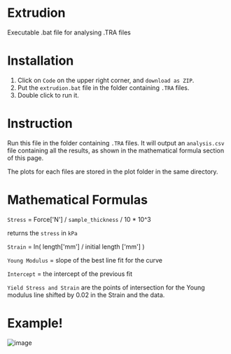 # Extrudion
Executable .bat file for analysing .TRA files 
# Installation 
1. Click on `Code` on the upper right corner, and `download as ZIP`.
2. Put the `extrudion.bat` file in the folder containing `.TRA` files.
3. Double click to run it.

# Instruction
Run this file in the folder containing `.TRA` files.
It will output an `analysis.csv` file containing all the results, as shown in the mathematical formula section of this page.

The plots for each files are stored in the plot folder in the same directory.

# Mathematical Formulas

`Stress` = Force['N'] / `sample_thickness` / 10 * 10^3 

returns the `stress` in `kPa`

`Strain` = ln( length['mm'] / initial length ['mm'] )

`Young Modulus` = slope of the best line fit for the curve

`Intercept` = the intercept of the previous fit

`Yield Stress and Strain` are the points of intersection for the Young modulus line shifted by 0.02 in the Strain and the data.
# Example!
![image](https://github.com/azzarip/extrudion/assets/116155557/aba78eb2-d1fb-4f90-992c-82c1806c85a5)

